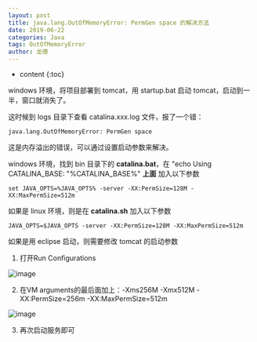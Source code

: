 ```yaml
---
layout: post
title: java.lang.OutOfMemoryError: PermGen space 的解决方法
date: 2019-06-22
categories: Java
tags: OutOfMemoryError
author: 龙德
---
```


* content
{:toc}

windows 环境，将项目部署到 tomcat，用 startup.bat 启动 tomcat，启动到一半，窗口就消失了。

这时候到 logs 目录下查看 catalina.xxx.log 文件，报了一个错：

```
java.lang.OutOfMemoryError: PermGen space
```

这是内存溢出的错误，可以通过设置启动参数来解决。




windows 环境，找到 bin 目录下的 **catalina.bat**，在 "echo Using CATALINA_BASE:   "%CATALINA_BASE%" **上面** 加入以下参数

```
set JAVA_OPTS=%JAVA_OPTS% -server -XX:PermSize=128M -XX:MaxPermSize=512m
```

如果是 linux 环境，则是在 **catalina.sh** 加入以下参数

```
JAVA_OPTS=$JAVA_OPTS -server -XX:PermSize=128M -XX:MaxPermSize=512m
```

如果是用 eclipse 启动，则需要修改 tomcat 的启动参数

1. 打开Run Configurations

![image](https://miansen.wang/assets/20190622234041.jpg)

2. 在VM arguments的最后面加上：-Xms256M -Xmx512M -XX:PermSize=256m -XX:MaxPermSize=512m

![image](https://miansen.wang/assets/20190622234159.jpg)

3. 再次启动服务即可